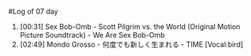 #Log of 07 day

1. [00:31] Sex Bob-Omb - Scott Pilgrim vs. the World (Original Motion Picture Soundtrack) - We Are Sex Bob-Omb
1. [02:49] Mondo Grosso - 何度でも新しく生まれる - TIME [Vocal:bird]
